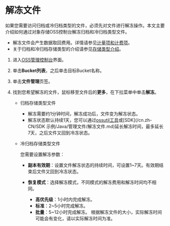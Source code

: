 # 解冻文件

如果您需要访问归档或冷归档类型的文件，必须先对文件进行解冻操作。本文主要介绍如何通过对象存储OSS控制台解冻归档和冷归档类型文件。

-   解冻文件会产生数据取回费用。详情请参见[计量项和计费项](/cn.zh-CN/计量计费/计量项和计费项/概述.md)。
-   关于归档和冷归档存储类型的介绍请参见[存储类型介绍](/cn.zh-CN/开发指南/存储类型/存储类型介绍.md)。

1.  进入[OSS管理控制台](https://oss.console.aliyun.com/)界面。

2.  单击**Bucket列表**，之后单击目标Bucket名称。

3.  单击**文件管理**页签。

4.  找到您希望解冻的文件，鼠标移至文件后的**更多**，在下拉菜单中单击**解冻**。

    -   归档存储类型文件
        -   解冻需要约1分钟时间，解冻成功后，文件变为解冻状态。
        -   解冻状态默认持续1天，您可以通过[ossutil工具](/cn.zh-CN/常用工具/命令行工具ossutil/常用命令/restore.md)或[SDK](/cn.zh-CN/SDK 示例/Java/管理文件/解冻文件.md)延长解冻时间，最多延长7天，之后文件又回到冷冻状态。
    -   冷归档存储类型文件

        您需要设置解冻参数：

        -   **副本有效期**：设置文件解冻状态的持续时间，可设置1~7天。有效期结束后文件又回到冷冻状态。
        -   **恢复模式**：选择解冻模式，不同模式的解冻费用和解冻时间均不相同。

            -   **高优先级**：1小时内完成解冻。
            -   **标准**：2~5小时完成解冻。
            -   **批量**：5~12小时完成解冻。
            根据解冻文件的大小，实际解冻时间可能会有变化，请以实际解冻时间为准。


